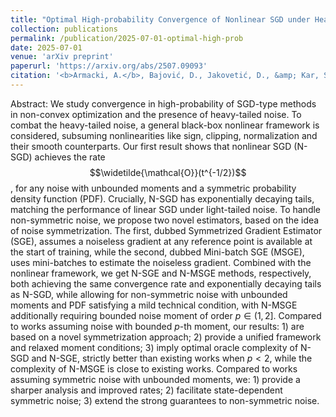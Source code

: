 ```yaml
---
title: "Optimal High-probability Convergence of Nonlinear SGD under Heavy-tailed Noise via Symmetrization"
collection: publications
permalink: /publication/2025-07-01-optimal-high-prob
date: 2025-07-01
venue: 'arXiv preprint'
paperurl: 'https://arxiv.org/abs/2507.09093'
citation: '<b>Armacki, A.</b>, Bajović, D., Jakovetić, D., &amp; Kar, S. (2025). <i>Optimal High-probability Convergence of Nonlinear SGD under Heavy-tailed Noise via Symmetrization.</i> In arXiv preprint, arXiv:2507.09093'
---
```


Abstract: We study convergence in high-probability of SGD-type methods in non-convex optimization and the presence of heavy-tailed noise. To combat the heavy-tailed noise, a general black-box nonlinear framework is considered, subsuming nonlinearities like sign, clipping, normalization and their smooth counterparts. Our first result shows that nonlinear SGD (N-SGD) achieves the rate $$\widetilde{\mathcal{O}}(t^{-1/2})$$, for any noise with unbounded moments and a symmetric probability density function (PDF). Crucially, N-SGD has exponentially decaying tails, matching the performance of linear SGD under light-tailed noise. To handle non-symmetric noise, we propose two novel estimators, based on the idea of noise symmetrization. The first, dubbed Symmetrized Gradient Estimator (SGE), assumes a noiseless gradient at any reference point is available at the start of training, while the second, dubbed Mini-batch SGE (MSGE), uses mini-batches to estimate the noiseless gradient. Combined with the nonlinear framework, we get N-SGE and N-MSGE methods, respectively, both achieving the same convergence rate and exponentially decaying tails as N-SGD, while allowing for non-symmetric noise with unbounded moments and PDF satisfying a mild technical condition, with N-MSGE additionally requiring bounded noise moment of order $p \in (1,2]$. Compared to works assuming noise with bounded $p$-th moment, our results: 1) are based on a novel symmetrization approach; 2) provide a unified framework and relaxed moment conditions; 3) imply optimal oracle complexity of N-SGD and N-SGE, strictly better than existing works when $p < 2$, while the complexity of N-MSGE is close to existing works. Compared to works assuming symmetric noise with unbounded moments, we: 1) provide a sharper analysis and improved rates; 2) facilitate state-dependent symmetric noise; 3) extend the strong guarantees to non-symmetric noise.